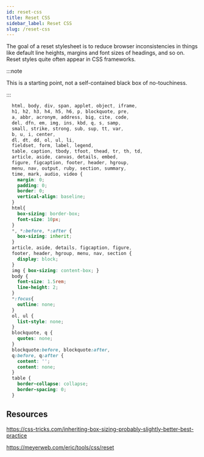 ```yaml
---
id: reset-css
title: Reset CSS
sidebar_label: Reset CSS
slug: /reset-css
---
```


The goal of a reset stylesheet is to reduce browser inconsistencies in things like default line heights, margins and font sizes of headings, and so on. Reset styles quite often appear in CSS frameworks.

:::note

This is a starting point, not a self-contained black box of no-touchiness.

:::

<!-- prettier-ignore -->
```css
  html, body, div, span, applet, object, iframe,
  h1, h2, h3, h4, h5, h6, p, blockquote, pre,
  a, abbr, acronym, address, big, cite, code,
  del, dfn, em, img, ins, kbd, q, s, samp,
  small, strike, strong, sub, sup, tt, var,
  b, u, i, center,
  dl, dt, dd, ol, ul, li,
  fieldset, form, label, legend,
  table, caption, tbody, tfoot, thead, tr, th, td,
  article, aside, canvas, details, embed, 
  figure, figcaption, footer, header, hgroup, 
  menu, nav, output, ruby, section, summary,
  time, mark, audio, video {
    margin: 0;
    padding: 0;
    border: 0;
    vertical-align: baseline;
  }
  html{
    box-sizing: border-box;
    font-size: 10px;
  }
  *, *:before, *:after {
    box-sizing: inherit;
  }
  article, aside, details, figcaption, figure, 
  footer, header, hgroup, menu, nav, section {
    display: block;
  }
  img { box-sizing: content-box; }
  body {
    font-size: 1.5rem;
    line-height: 2;
  }
  *:focus{
    outline: none;
  }
  ol, ul {
    list-style: none;
  }
  blockquote, q {
    quotes: none;
  }
  blockquote:before, blockquote:after,
  q:before, q:after {
    content: '';
    content: none;
  }
  table {
    border-collapse: collapse;
    border-spacing: 0;
  }
```

## Resources

https://css-tricks.com/inheriting-box-sizing-probably-slightly-better-best-practice

https://meyerweb.com/eric/tools/css/reset
